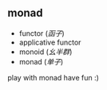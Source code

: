 ## monad

* functor (_函子_)
* applicative functor
* monoid (_幺半群_)
* monad (_单子_)

play with monad have fun :)
